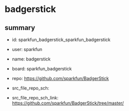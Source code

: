 # badgerstick
 
## summary 
* id: sparkfun_badgerstick_sparkfun_badgerstick
* user: sparkfun
* name: badgerstick
* board: sparkfun_badgerstick
* repo: https://github.com/sparkfun/BadgerStick



* src_file_repo_sch: 
* src_file_repo_sch_link: https://github.com/sparkfun/BadgerStick/tree/master/




